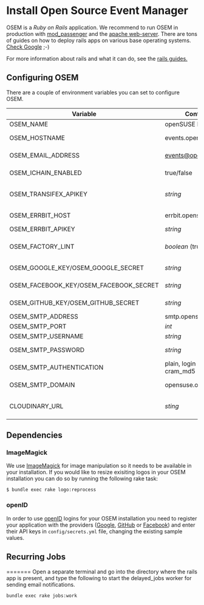 # Install Open Source Event Manager
OSEM is a *Ruby on Rails* application. We recommend to run OSEM in production with [mod_passenger](https://www.phusionpassenger.com/download/#open_source)
and the [apache web-server](https://www.apache.org/). There are tons of guides on how to deploy rails apps on various
base operating systems. [Check Google](https://encrypted.google.com/search?hl=en&q=ruby%20on%20rails%20apache%20passenger) ;-)

For more information about rails and what it can do, see the [rails guides.](http://guides.rubyonrails.org/getting_started.html)

## Configuring OSEM
There are a couple of environment variables you can set to configure OSEM.

| Variable 			| Content 			| Purpose 				|
|----------			|---------			|---------	       			|
| OSEM_NAME   			| openSUSE Events		| The name of your page			|
| OSEM_HOSTNAME 		| events.opensuse.org		| The host this OSEM instance runs on 	|
| OSEM_EMAIL_ADDRESS 		| events@opensuse.org 		| The address OSEM uses for sending mails |
| OSEM_ICHAIN_ENABLED 		| true/false 			| Enable the usage of [devise_ichain_authenticatable](https://github.com/openSUSE/devise_ichain_authenticatable) |
| OSEM_TRANSIFEX_APIKEY 	| *string* 			| Use this api key for [transifex](https://www.transifex.com/). See TRANSLATION.md for details. |
| OSEM_ERRBIT_HOST 		| errbit.opensuse.org 		| The [errbit](https://github.com/errbit/errbit) host to post exceptions to |
| OSEM_ERRBIT_APIKEY 		| *string* 			| The api key for the errbit host |
| OSEM_FACTORY_LINT		| *boolean* (true/false)        | Setting this to false will disable linting of factories before running spec
| OSEM_GOOGLE_KEY/OSEM_GOOGLE_SECRET | *string*			| OMNIAUTH Developer Keys/Secrets for GOOGLE
| OSEM_FACEBOOK_KEY/OSEM_FACEBOOK_SECRET | *string*		| OMNIAUTH Developer Keys/Secrets for Facebook
| OSEM_GITHUB_KEY/OSEM_GITHUB_SECRET |*string*			| OMNIAUTH Developer Keys/Secrets for GitHub
| OSEM_SMTP_ADDRESS		| smtp.opensuse.org		| The smtp server to use
| OSEM_SMTP_PORT		| *int*				| The port on the smtp server
| OSEM_SMTP_USERNAME		| *string*			| The user for the smtp server
| OSEM_SMTP_PASSWORD		| *string*			| The password for the smtp server
| OSEM_SMTP_AUTHENTICATION	| plain, login or cram_md5      | The auth method for the smtp server
| OSEM_SMTP_DOMAIN		| opensuse.org			| The HELO domain for the smtp server
| CLOUDINARY_URL		| *sting*			| Configure your cloudinary.com cloud name and api key/secret

## Dependencies

### ImageMagick
We use [ImageMagick](http://imagemagick.org/) for image manipulation so it needs to be available in your installation.
If you would like to resize exisiting logos in your OSEM installation you can do so by running the following rake task:

```shell
$ bundle exec rake logo:reprocess
```

### openID
In order to use [openID](http://openid.net/) logins for your OSEM installation you need to register your application with the providers ([Google](https://code.google.com/apis/console#:access), [GitHub](https://github.com/settings/applications/new) or [Facebook](https://developers.facebook.com/)) and enter their API keys in `config/secrets.yml` file, changing the existing sample values.

## Recurring Jobs
=======
Open a separate terminal and go into the directory where the rails app is present, and type the following to start the delayed_jobs worker for sending email notifications.
```
bundle exec rake jobs:work
```
